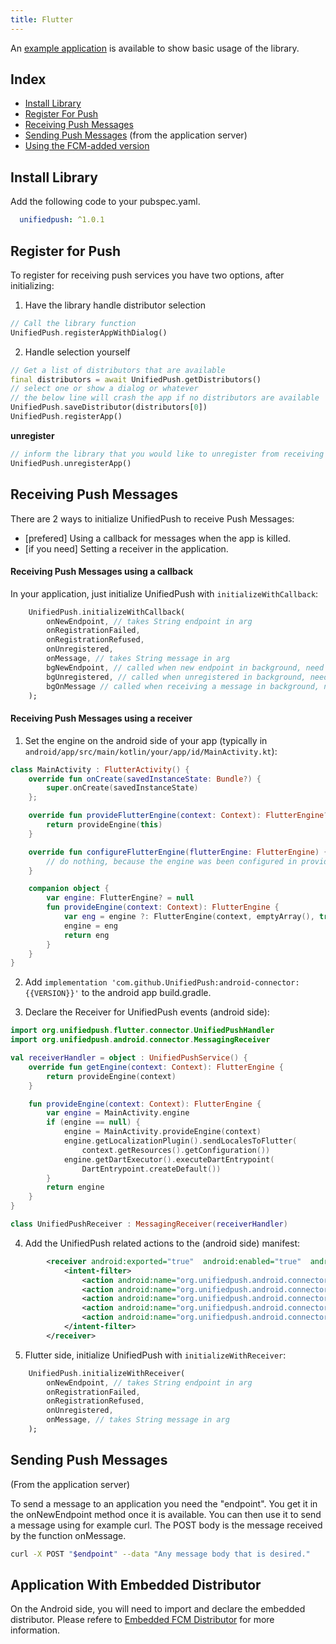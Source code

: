 ```yaml
---
title: Flutter
---
```


An [example application](https://github.com/UnifiedPush/flutter-connector/tree/main/example) is available to show basic usage of the library.

## Index

* [Install Library](#install-library)
* [Register For Push](#register-for-push)
* [Receiving Push Messages](#receiving-push-messages)
* [Sending Push Messages](#sending-push-messages) (from the application server)
* [Using the FCM-added version](#using-the-fcm-added-version)


## Install Library

Add the following code to your pubspec.yaml.
```yaml
  unifiedpush: ^1.0.1
```

## Register for Push

To register for receiving push services you have two options, after initializing:

1. Have the library handle distributor selection
```dart
// Call the library function
UnifiedPush.registerAppWithDialog()
```

2. Handle selection yourself
```dart
// Get a list of distributors that are available
final distributors = await UnifiedPush.getDistributors()
// select one or show a dialog or whatever
// the below line will crash the app if no distributors are available
UnifiedPush.saveDistributor(distributors[0])
UnifiedPush.registerApp()
```

**unregister**
```dart
// inform the library that you would like to unregister from receiving push messages
UnifiedPush.unregisterApp()
```

## Receiving Push Messages

There are 2 ways to initialize UnifiedPush to receive Push Messages:
* [prefered] Using a callback for messages when the app is killed.
* [if you need] Setting a receiver in the application.

#### Receiving Push Messages using a callback

In your application, just initialize UnifiedPush with `initializeWithCallback`:

```dart
    UnifiedPush.initializeWithCallback(
        onNewEndpoint, // takes String endpoint in arg
        onRegistrationFailed,
        onRegistrationRefused,
        onUnregistered,
        onMessage, // takes String message in arg
        bgNewEndpoint, // called when new endpoint in background, need to be static, takes String endpoint in arg
        bgUnregistered, // called when unregistered in background, need to be static
        bgOnMessage // called when receiving a message in background, need to be static, takes String message in arg
    );
```

#### Receiving Push Messages using a receiver

1. Set the engine on the android side of your app (typically in `android/app/src/main/kotlin/your/app/id/MainActivity.kt`):

```kotlin
class MainActivity : FlutterActivity() {
    override fun onCreate(savedInstanceState: Bundle?) {
        super.onCreate(savedInstanceState)
    };

    override fun provideFlutterEngine(context: Context): FlutterEngine? {
        return provideEngine(this)
    }

    override fun configureFlutterEngine(flutterEngine: FlutterEngine) {
        // do nothing, because the engine was been configured in provideEngine
    }

    companion object {
        var engine: FlutterEngine? = null
        fun provideEngine(context: Context): FlutterEngine {
            var eng = engine ?: FlutterEngine(context, emptyArray(), true, false)
            engine = eng
            return eng
        }
    }
}
```

2. Add `implementation 'com.github.UnifiedPush:android-connector:{{VERSION}}'` to the android app build.gradle.

3. Declare the Receiver for UnifiedPush events (android side):

```kotlin
import org.unifiedpush.flutter.connector.UnifiedPushHandler
import org.unifiedpush.android.connector.MessagingReceiver

val receiverHandler = object : UnifiedPushService() {
    override fun getEngine(context: Context): FlutterEngine {
        return provideEngine(context)
    }

    fun provideEngine(context: Context): FlutterEngine {
        var engine = MainActivity.engine
        if (engine == null) {
            engine = MainActivity.provideEngine(context)
            engine.getLocalizationPlugin().sendLocalesToFlutter(
                context.getResources().getConfiguration())
            engine.getDartExecutor().executeDartEntrypoint(
                DartEntrypoint.createDefault())
        }
        return engine
    }
}

class UnifiedPushReceiver : MessagingReceiver(receiverHandler)
```

4. Add the UnifiedPush related actions to the (android side) manifest:

```xml
        <receiver android:exported="true"  android:enabled="true"  android:name=".UnifiedPushReceiver">
            <intent-filter>
                <action android:name="org.unifiedpush.android.connector.MESSAGE"/>
                <action android:name="org.unifiedpush.android.connector.UNREGISTERED"/>
                <action android:name="org.unifiedpush.android.connector.NEW_ENDPOINT"/>
                <action android:name="org.unifiedpush.android.connector.REGISTRATION_FAILED" />
                <action android:name="org.unifiedpush.android.connector.REGISTRATION_REFUSED" />
            </intent-filter>
        </receiver>
```

5. Flutter side, initialize UnifiedPush with `initializeWithReceiver`:

```dart
    UnifiedPush.initializeWithReceiver(
        onNewEndpoint, // takes String endpoint in arg
        onRegistrationFailed,
        onRegistrationRefused,
        onUnregistered,
        onMessage, // takes String message in arg
    );
```

## Sending Push Messages
(From the application server)

To send a message to an application you need the "endpoint". You get it in the onNewEndpoint method once it is available. You can then use it to send a message using for example curl. The POST body is the message received by the function onMessage.

```bash
curl -X POST "$endpoint" --data "Any message body that is desired."
```

## Application With Embedded Distributor

On the Android side, you will need to import and declare the embedded distributor. Please refere to [Embedded FCM Distributor](/developers/embedded_fcm/) for more information.

